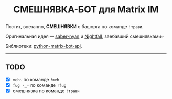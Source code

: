 # <p align="center">СМЕШНЯВКА-БОТ для Matrix IM</p>

Постит, внезапно, **СМЕШНЯВКИ** с башорга по команде `!трави`.

Оригинальная идея — [saber-nyan](https://matrix.to/#/@saber-nyan:matrix.org)
и [Nightfall](https://matrix.to/#/@leerenix:matrix.org), заебавший смешнявками~

Библиотеки: [python-matrix-bot-api](https://github.com/shawnanastasio/python-matrix-bot-api).

***

## TODO
 - [x] `meh~` по команде `!meh`
 - [x] `fug -_-` по команде `!fug`
 - [x] смешнявка по команде `!трави`
